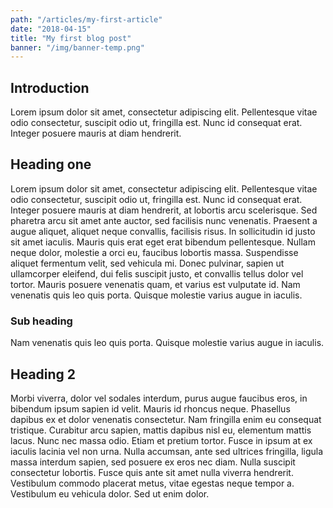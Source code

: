 ```yaml
---
path: "/articles/my-first-article"
date: "2018-04-15"
title: "My first blog post"
banner: "/img/banner-temp.png"
---
```


## Introduction

Lorem ipsum dolor sit amet, consectetur adipiscing elit. Pellentesque vitae odio consectetur, suscipit odio ut, fringilla est. Nunc id consequat erat. Integer posuere mauris at diam hendrerit.

## Heading one

Lorem ipsum dolor sit amet, consectetur adipiscing elit. Pellentesque vitae odio consectetur, suscipit odio ut, fringilla est. Nunc id consequat erat. Integer posuere mauris at diam hendrerit, at lobortis arcu scelerisque. Sed pharetra arcu sit amet ante auctor, sed facilisis nunc venenatis. Praesent a augue aliquet, aliquet neque convallis, facilisis risus. In sollicitudin id justo sit amet iaculis. Mauris quis erat eget erat bibendum pellentesque. Nullam neque dolor, molestie a orci eu, faucibus lobortis massa. Suspendisse aliquet fermentum velit, sed vehicula mi. Donec pulvinar, sapien ut ullamcorper eleifend, dui felis suscipit justo, et convallis tellus dolor vel tortor. Mauris posuere venenatis quam, et varius est vulputate id. Nam venenatis quis leo quis porta. Quisque molestie varius augue in iaculis.

### Sub heading

Nam venenatis quis leo quis porta. Quisque molestie varius augue in iaculis.

## Heading 2

Morbi viverra, dolor vel sodales interdum, purus augue faucibus eros, in bibendum ipsum sapien id velit. Mauris id rhoncus neque. Phasellus dapibus ex et dolor venenatis consectetur. Nam fringilla enim eu consequat tristique. Curabitur arcu sapien, mattis dapibus nisl eu, elementum mattis lacus. Nunc nec massa odio. Etiam et pretium tortor. Fusce in ipsum at ex iaculis lacinia vel non urna. Nulla accumsan, ante sed ultrices fringilla, ligula massa interdum sapien, sed posuere ex eros nec diam. Nulla suscipit consectetur lobortis. Fusce quis ante sit amet nulla viverra hendrerit. Vestibulum commodo placerat metus, vitae egestas neque tempor a. Vestibulum eu vehicula dolor. Sed ut enim dolor.
